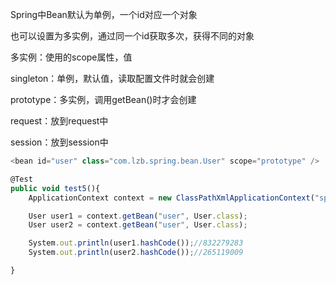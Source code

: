 Spring中Bean默认为单例，一个id对应一个对象

也可以设置为多实例，通过同一个id获取多次，获得不同的对象

多实例：使用<bean>的scope属性，值

singleton：单例，默认值，读取配置文件时就会创建

prototype：多实例，调用getBean()时才会创建

request：放到request中

session：放到session中



```javascript
<bean id="user" class="com.lzb.spring.bean.User" scope="prototype" />
```



```javascript
@Test
public void test5(){
    ApplicationContext context = new ClassPathXmlApplicationContext("spring.xml");

    User user1 = context.getBean("user", User.class);
    User user2 = context.getBean("user", User.class);

    System.out.println(user1.hashCode());//832279283
    System.out.println(user2.hashCode());//265119009

}
```

